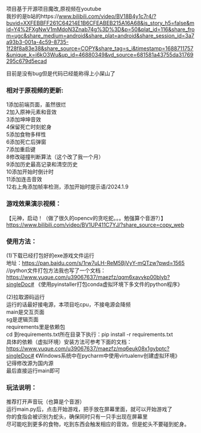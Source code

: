 项目基于开源项目魔改,原视频在youtube  
我抄的是b站的https://www.bilibili.com/video/BV18B4y1c7r4/?buvid=XXFEBBFF261C64214E1B6CFEABEB215A16A68&is_story_h5=false&mid=Y4%2FXgNwV1mMdoN3Znab74g%3D%3D&p=50&plat_id=116&share_from=ugc&share_medium=android&share_plat=android&share_session_id=3a7a93b3-001a-4c59-8735-1f28f8a83e38&share_source=COPY&share_tag=s_i&timestamp=1688711757&unique_k=i6kO3Wu&up_id=46880349&vd_source=681581a43755da31769295c679d5ecad  
  
目前是没有bug但是代码已经能称得上小屎山了  
### 相对于原视频的更新:  
1添加前端页面，虽然很烂  
2加入原神元素和音效  
3添加坤坤音效  
4保留死亡时刻蛇身  
5添加食物多样性  
6添加死亡后弹窗  
7添加重启键  
8修改碰撞判断算法（这个改了我一个月）  
9添加历史最高记录和清空历史  
10添加开始时倒计时  
11添加连击音效  
12右上角添加帧率检测，添加开始时提示语/2024.1.9  


### 游戏效果演示视频：  
【元神，启动！（做了很久的opencv的贪吃蛇。。。勉强算个音游?）】  
https://www.bilibili.com/video/BV1UP411C7YJ/?share_source=copy_web  
  
### 使用方法：  
(1)下载已经打包好的exe游戏文件运行  
地址：https://pan.baidu.com/s/1rw7uLH-ReM5BjVyY-mQTzw?pwd=1565   
//python文件打包方法我也写了一个文档：  
https://www.yuque.com/u39067637/maezfz/qqm6xavvkp00blyb?singleDoc# 《使用pyinstaller打包conda虚拟环境下多文件的python程序》  

(2)拉取源码运行  
运行的话最好接电源，本项目吃cpu，不接电源会降频  
main是交互页面  
sg是逻辑页面  
requirements里是依赖包  
cd 到requirements.txt所在目录下执行：pip install -r requirements.txt  
具体的依赖（虚拟环境）安装方法可参考下面的文档：  
https://www.yuque.com/u39067637/maezfz/mq6euk08x1gybptc?singleDoc# 《Windows系统中在pycharm中使用virtualenv创建虚拟环境》  
记得修改源为国内源  
最后直接运行main即可  
  
### 玩法说明： 
推荐打开声音玩（也算是个音游）  
运行main.py后，点击开始游戏，把手放在屏幕里面，就可以开始游戏了  
你的食指会被识别为蛇头，确保同时只有一只手出现在屏幕里  
尽可能吃到更多的食物，吃到东西会触发相应的音效。但是蛇头不要碰到蛇身。  

